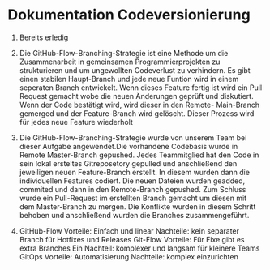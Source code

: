 # Dokumentation Codeversionierung

1. Bereits erledig

2. Die GitHub-Flow-Branching-Strategie ist eine Methode um die Zusammenarbeit in gemeinsamen Programmierprojekten zu strukturieren und um
ungewollten Codeverlust zu verhindern. Es gibt einen stabilen Haupt-Branch und jede neue Funtion wird in einem seperaten Branch entwickelt. Wenn dieses 
Feature fertig ist wird ein Pull Request gemacht wobe die neuen Änderungen geprüft und diskutiert. Wenn der Code bestätigt wird, wird dieser in den Remote-
Main-Branch gemerged und der Feature-Branch wird gelöscht. Dieser Prozess wird für jedes neue Feature wiederholt

3. Die GitHub-Flow-Branching-Strategie wurde von unserem Team bei dieser Aufgabe angewendet.Die vorhandene Codebasis wurde in Remote Master-Branch gepushed. 
Jedes Teammitglied hat den Code in sein lokal ersteltes Gitreposetory
gepulled und anschließend den jeweiligen neuen Feature-Branch erstellt. In diesem wurden dann die individuellen Features codiert. Die neuen Dateien
wurden geadded, commited und dann in den Remote-Branch gepushed. Zum Schluss wurde ein Pull-Request im erstellten Branch gemacht um diesen mit dem
Master-Branch zu mergen. Die Konflikte wurden in diesem Schritt behoben und anschließend wurden die Branches zusammengeführt.

4. GitHub-Flow Vorteile: Einfach und linear Nachteile: kein separater Branch für Hotfixes und Releases
Git-Flow Vorteile: Für Fixe gibt es extra Branches Ein Nachteil: komplexer und langsam für kleinere Teams
GitOps Vorteile: Automatisierung Nachteile: komplex einzurichten

